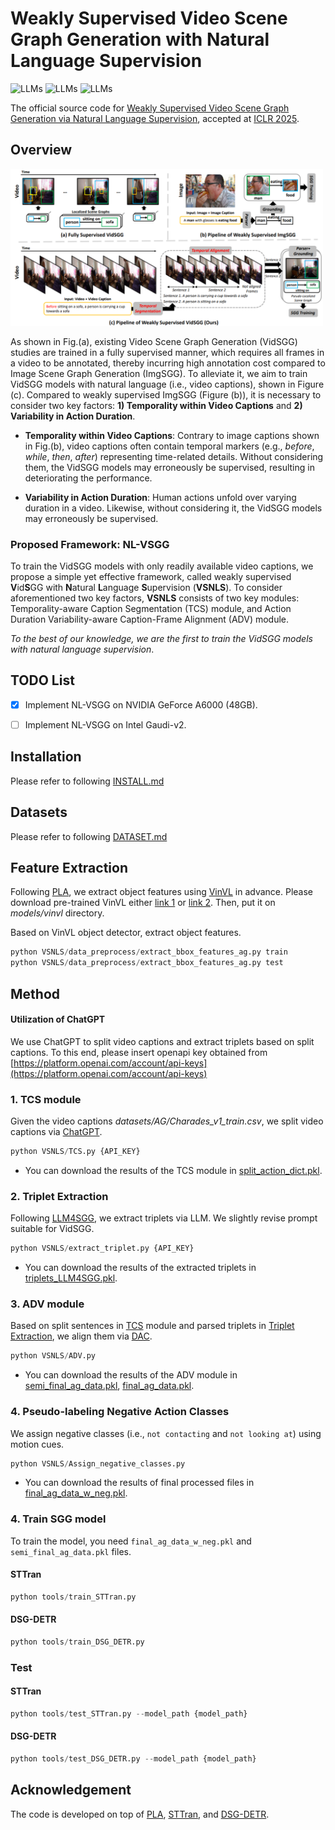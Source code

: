 # Weakly Supervised Video Scene Graph Generation with Natural Language Supervision  

![LLMs](https://img.shields.io/badge/Task-WS--VidSGG-blue)
![LLMs](https://img.shields.io/badge/Model-GPT--3.5-green)
![LLMs](https://img.shields.io/badge/Model-VLM-green)


The official source code for [Weakly Supervised Video Scene Graph Generation via Natural Language Supervision](https://openreview.net/pdf?id=GQgPj1H4pO), accepted at [ICLR 2025](https://iclr.cc/).


## **Overview**    

<img src="figure/Introduction.png" width="500">  

As shown in Fig.(a), existing Video Scene Graph Generation (VidSGG) studies are trained in a fully supervised manner, which requires all frames in a video to be annotated, thereby incurring high annotation cost compared to Image Scene Graph Generation (ImgSGG). To alleviate it, we aim to train VidSGG models with natural language (i.e., video captions), shown in Figure (c). Compared to weakly supervised ImgSGG (Figure (b)), it is necessary to consider two key factors: **1) Temporality within Video Captions** and **2) Variability in Action Duration**.

* **Temporality within Video Captions**: Contrary to image captions shown in Fig.(b), video captions often contain temporal markers (e.g., *before*, *while*, *then*, *after*) representing time-related details. Without considering them, the VidSGG models may erroneously be supervised, resulting in deteriorating the performance.

* **Variability in Action Duration**: Human actions unfold over varying duration in a video. Likewise, without considering it, the VidSGG models may erroneously be supervised.


### Proposed Framework: **NL-VSGG**

To train the VidSGG models with only readily available video captions, we propose a simple yet effective framework, called weakly supervised **V**id**S**GG with **N**atural **L**anguage **S**upervision (**VSNLS**). To consider aforementioned two key factors, **VSNLS** consists of two key modules: Temporality-aware Caption Segmentation (TCS) module, and Action Duration Variability-aware Caption-Frame Alignment (ADV) module.

*To the best of our knowledge, we are the first to train the VidSGG models with natural language supervision*.


## **TODO List**  

- [x] Implement NL-VSGG on NVIDIA GeForce A6000 (48GB).
- [ ] Implement NL-VSGG on Intel Gaudi-v2.


## **Installation**  

Please refer to following [INSTALL.md](GUIDELINE/INSTALL.md)  

## **Datasets**  

Please refer to following [DATASET.md](GUIDELINE/DATASET.md)  
  
## **Feature Extraction**

Following [PLA](https://github.com/zjucsq/PLA?tab=readme-ov-file), we extract object features using [VinVL](https://github.com/pzzhang/VinVL) in advance. Please download pre-trained VinVL either [link 1](https://github.com/pzzhang/VinVL) or [link 2](https://drive.google.com/drive/folders/1Bap8Sp1tfV4MDcuJ517DADWcy0cvxSEY?usp=sharing). Then, put it on *models/vinvl* directory.  

Based on VinVL object detector, extract object features.

``` python  
python VSNLS/data_preprocess/extract_bbox_features_ag.py train
python VSNLS/data_preprocess/extract_bbox_features_ag.py test
```


## **Method**

#### Utilization of ChatGPT  

We use ChatGPT to split video captions and extract triplets based on split captions. To this end, please insert openapi key obtained from [https://platform.openai.com/account/api-keys](https://platform.openai.com/account/api-keys)

### 1. TCS module  

Given the video captions *datasets/AG/Charades_v1_train.csv*, we split video captions via [ChatGPT](https://openai.com/chatgpt).  

``` python  
python VSNLS/TCS.py {API_KEY}
```  
*  You can download the results of the TCS module in [split_action_dict.pkl](https://drive.google.com/file/d/1s1BD0_7xHRxojCT2NI4R5hCYA6N8h1fs/view?usp=sharing).

### 2. Triplet Extraction  

Following [LLM4SGG](https://github.com/rlqja1107/torch-LLM4SGG?tab=readme-ov-file#triplet-extraction-process-via-llm---vg), we extract triplets via LLM. We slightly revise prompt suitable for VidSGG.  

``` python  
python VSNLS/extract_triplet.py {API_KEY}
```  
*  You can download the results of the extracted triplets in [triplets_LLM4SGG.pkl](https://drive.google.com/file/d/1m0CyEWw1dBve6AKuHOCuzKt9dGp_6N64/view?usp=sharing).  

### 3. ADV module  

Based on split sentences in [TCS](#1.-TCS-module) module and parsed triplets in [Triplet Extraction](#2.-Triplet-Extraction), we align them via [DAC](https://github.com/SivanDoveh/DAC?tab=readme-ov-file).

``` python  
python VSNLS/ADV.py
```  

*  You can download the results of the ADV module in [semi_final_ag_data.pkl](https://drive.google.com/file/d/1gLnphPSSn-1XoOt2w5ok6dusMCyV8bLK/view?usp=sharing), [final_ag_data.pkl](https://drive.google.com/file/d/1BvpcG8-8yTwXuis5sLmakHyaMfoApryG/view?usp=sharing).  


### 4. Pseudo-labeling Negative Action Classes  

We assign negative classes (i.e., `not contacting` and `not looking at`) using motion cues.  

``` python  
python VSNLS/Assign_negative_classes.py
```  

*  You can download the results of final processed files in [final_ag_data_w_neg.pkl](https://drive.google.com/file/d/1hWtHDN7kHMIyB3KQmq26eaiftbNW7Hhh/view?usp=sharing).


### 4. Train SGG model  

To train the model, you need `final_ag_data_w_neg.pkl` and `semi_final_ag_data.pkl` files.

#### STTran

``` python  
python tools/train_STTran.py
```

#### DSG-DETR

``` python  
python tools/train_DSG_DETR.py
```

### Test  

#### STTran

``` python  
python tools/test_STTran.py --model_path {model_path}
```


#### DSG-DETR  

``` python  
python tools/test_DSG_DETR.py --model_path {model_path}
```


## **Acknowledgement**   

The code is developed on top of [PLA](https://github.com/zjucsq/PLA), [STTran](https://github.com/yrcong/STTran/tree/main), and [DSG-DETR](https://github.com/Shengyu-Feng/DSG-DETR).     